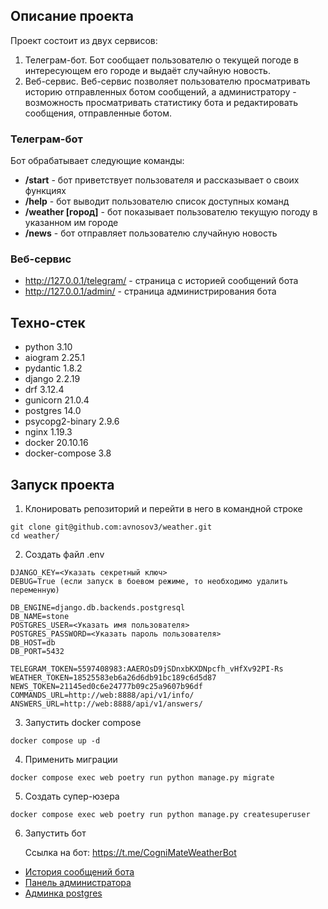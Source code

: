 ## Описание проекта

Проект состоит из двух сервисов:
 1. Телеграм-бот. Бот сообщает пользователю о текущей погоде в интересующем его городе и выдаёт случайную новость.
 2. Веб-сервис. Веб-сервис позволяет пользователю просматривать историю отправленных ботом сообщений, а администратору - возможность просматривать статистику бота и редактировать сообщения, отправленные ботом.

### Телеграм-бот
Бот обрабатывает следующие команды:
* **/start** - бот приветствует пользователя и рассказывает о своих функциях
* **/help** - бот выводит пользователю список доступных команд
* **/weather [город]** - бот показывает пользователю текущую погоду в указанном им городе
* **/news** - бот отправляет пользователю случайную новость

### Веб-сервис
* http://127.0.0.1/telegram/ - страница с историей сообщений бота
* http://127.0.0.1/admin/ - страница администрирования бота


## Техно-стек

* python 3.10
* aiogram 2.25.1
* pydantic 1.8.2
* django 2.2.19
* drf 3.12.4
* gunicorn 21.0.4
* postgres 14.0
* psycopg2-binary 2.9.6
* nginx 1.19.3
* docker 20.10.16
* docker-compose 3.8

## Запуск проекта

1. Клонировать репозиторий и перейти в него в командной строке
```
git clone git@github.com:avnosov3/weather.git
cd weather/
```
2. Создать файл .env
```
DJANGO_KEY=<Указать секретный ключ>
DEBUG=True (если запуск в боевом режиме, то необходимо удалить переменную)

DB_ENGINE=django.db.backends.postgresql
DB_NAME=stone
POSTGRES_USER=<Указать имя пользователя>
POSTGRES_PASSWORD=<Указать пароль пользователя>
DB_HOST=db
DB_PORT=5432

TELEGRAM_TOKEN=5597408983:AAEROsD9jSDnxbKXDNpcfh_vHfXv92PI-Rs
WEATHER_TOKEN=18525583eb6a26d6db91bc189c6d5d87
NEWS_TOKEN=21145ed0c6e24777b09c25a9607b96df
COMMANDS_URL=http://web:8888/api/v1/info/
ANSWERS_URL=http://web:8888/api/v1/answers/
``` 

3. Запустить docker compose
```
docker compose up -d
```
4. Применить миграции
```
docker compose exec web poetry run python manage.py migrate
```
5. Создать супер-юзера
```
docker compose exec web poetry run python manage.py createsuperuser
```
6. Запустить бот  
  
    Ссылка на бот: https://t.me/CogniMateWeatherBot
  
  
* [История сообщений бота](http://127.0.0.1/telegram/)
* [Панель администратора](http://127.0.0.1/admin/)
* [Админка postgres](http://127.0.0.1/adminer/)
